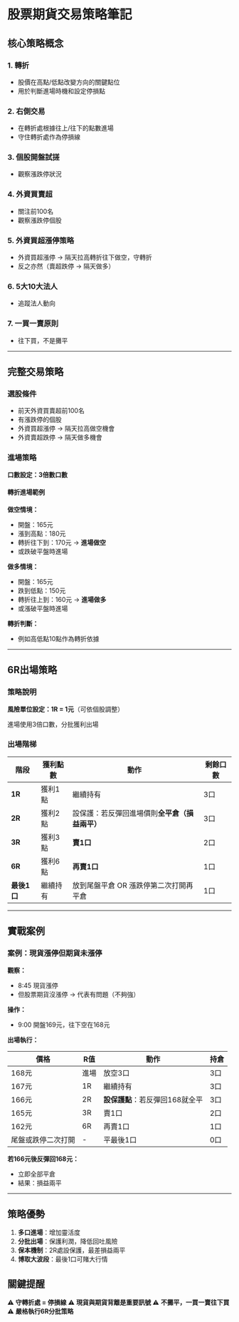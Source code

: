 # 股票期貨交易策略筆記

## 核心策略概念

### 1. 轉折
- 股價在高點/低點改變方向的關鍵點位
- 用於判斷進場時機和設定停損點

### 2. 右側交易
- 在轉折處根據往上/往下的點數進場
- 守住轉折處作為停損線

### 3. 個股開盤試搓
- 觀察漲跌停狀況

### 4. 外資買賣超
- 關注前100名
- 觀察漲跌停個股

### 5. 外資買超漲停策略
- 外資買超漲停 → 隔天拉高轉折往下做空，守轉折
- 反之亦然（賣超跌停 → 隔天做多）

### 6. 5大10大法人
- 追蹤法人動向

### 7. 一買一賣原則
- 往下買，不是攤平

---

## 完整交易策略

### 選股條件
- 前天外資買賣超前100名
- 有漲跌停的個股
- 外資買超漲停 → 隔天拉高做空機會
- 外資賣超跌停 → 隔天做多機會

### 進場策略

**口數設定：3倍數口數**

#### 轉折進場範例

**做空情境：**
- 開盤：165元
- 漲到高點：180元
- 轉折往下到：170元 → **進場做空**
- 或跌破平盤時進場

**做多情境：**
- 開盤：165元
- 跌到低點：150元
- 轉折往上到：160元 → **進場做多**
- 或漲破平盤時進場

**轉折判斷：**
- 例如高低點10點作為轉折依據

---

## 6R出場策略

### 策略說明

**風險單位設定：1R = 1元**（可依個股調整）

進場使用3倍口數，分批獲利出場

### 出場階梯

| 階段 | 獲利點數 | 動作 | 剩餘口數 |
|------|---------|------|---------|
| **1R** | 獲利1點 | 繼續持有 | 3口 |
| **2R** | 獲利2點 | 設保護：若反彈回進場價則**全平倉（損益兩平）** | 3口 |
| **3R** | 獲利3點 | **賣1口** | 2口 |
| **6R** | 獲利6點 | **再賣1口** | 1口 |
| **最後1口** | 繼續持有 | 放到尾盤平倉 OR 漲跌停第二次打開再平倉 | 1口 |

---

## 實戰案例

### 案例：現貨漲停但期貨未漲停

**觀察：**
- 8:45 現貨漲停
- 但股票期貨沒漲停 → 代表有問題（不夠強）

**操作：**
- 9:00 開盤169元，往下空在168元

**出場執行：**

| 價格 | R值 | 動作 | 持倉 |
|------|-----|------|------|
| 168元 | 進場 | 放空3口 | 3口 |
| 167元 | 1R | 繼續持有 | 3口 |
| 166元 | 2R | **設保護點**：若反彈回168就全平 | 3口 |
| 165元 | 3R | 賣1口 | 2口 |
| 162元 | 6R | 再賣1口 | 1口 |
| 尾盤或跌停二次打開 | - | 平最後1口 | 0口 |

**若166元後反彈回168元：**
- 立即全部平倉
- 結果：損益兩平

---

## 策略優勢

1. **多口進場**：增加靈活度
2. **分批出場**：保護利潤，降低回吐風險
3. **保本機制**：2R處設保護，最差損益兩平
4. **博取大波段**：最後1口可賭大行情

## 關鍵提醒

⚠️ **守轉折處 = 停損線**
⚠️ **現貨與期貨背離是重要訊號**
⚠️ **不攤平，一買一賣往下買**
⚠️ **嚴格執行6R分批策略**